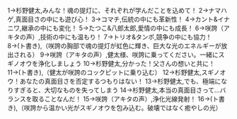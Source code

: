 1→杉野健太,みんな！魂の提灯に、それぞれが学んだことを込めて！
2→ナマハゲ,真面目さの中にも遊び心！
3→コマチ,伝統の中にも革新性！
4→カント&イナニワ,継承の中にも変化！
5→たつこ&八郎太郎,愛情の中にも成長！
6→咲誇（アキタの声）,技術の中にも温もり！
7→トリオ&タンポ,競争の中にも協力！
8→(ト書き),（咲誇の胸部で魂の提灯が虹色に輝き、巨大な光のエネルギーが放出される）
9→咲誇（アキタの声）,健太様、咲誇に乗ってください。一緒にスギノオウを浄化しましょう
10→杉野健太,分かった！父さんの想いと共に！
11→(ト書き),（健太が咲誇のコックピットに乗り込む）
12→杉野健太,スギノオウ！あなたの真面目さを否定するつもりはない！
13→杉野健太,でも、極端になりすぎると、大切なものを失ってしまう
14→杉野健太,本当の真面目さって...バランスを取ることなんだ！
15→咲誇（アキタの声）,浄化光線発射！
16→(ト書き),（咲誇から温かい光がスギノオウを包み込む。破壊ではなく癒やしの光）
